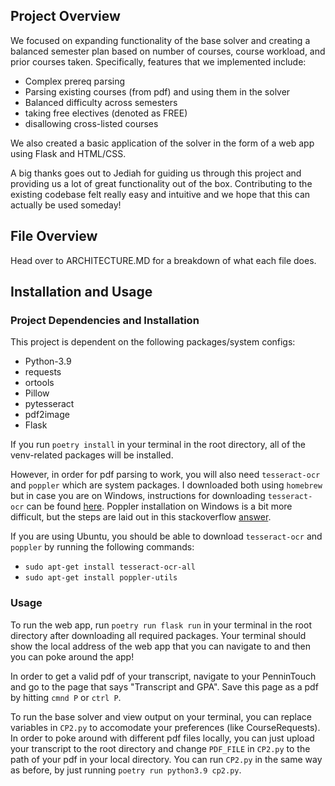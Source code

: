 ## Project Overview

We focused on expanding functionality of the base solver and creating a balanced semester plan
based on number of courses, course workload, and prior courses taken. Specifically, features that 
we implemented include:

* Complex prereq parsing
* Parsing existing courses (from pdf) and using them in the solver
* Balanced difficulty across semesters
* taking free electives (denoted as FREE)
* disallowing cross-listed courses

We also created a basic application of the solver in the form of a web app using Flask and HTML/CSS. 

A big thanks goes out to Jediah for guiding us through this project and providing us a lot of great functionality out of the box. Contributing to the existing codebase felt really easy and intuitive and we hope that this can actually be used someday!


## File Overview
Head over to ARCHITECTURE.MD for a breakdown of what each file does.

## Installation and Usage

### Project Dependencies and Installation
This project is dependent on the following packages/system configs:

* Python-3.9
* requests
* ortools
* Pillow
* pytesseract
* pdf2image
* Flask

If you run `poetry install` in your terminal in the root directory, all of the venv-related packages will be installed. 

However, in order for pdf parsing to work, you will also need `tesseract-ocr` and `poppler` which are system packages. I downloaded both using `homebrew` but in case you are on Windows, instructions for downloading `tesseract-ocr` can be found [here](https://github.com/UB-Mannheim/tesseract/wiki#tesseract-installer-for-windows). Poppler installation on Windows is a bit more difficult, but the steps are laid out in this stackoverflow [answer](https://stackoverflow.com/a/53960829).

If you are using Ubuntu, you should be able to download `tesseract-ocr` and `poppler` by running the following commands: 
* `sudo apt-get install tesseract-ocr-all`
* `sudo apt-get install poppler-utils`

### Usage
To run the web app, run `poetry run flask run` in your terminal in the root directory after downloading all required packages. Your terminal should show the local address of the web app that you can navigate to and then you can poke around the app!

In order to get a valid pdf of your transcript, navigate to your PenninTouch and go to the page that says "Transcript and GPA". Save this page as a pdf by hitting `cmnd P` or `ctrl P`. 

To run the base solver and view output on your terminal, you can replace variables in `CP2.py` to accomodate your preferences (like CourseRequests). In order to poke around with different pdf files locally, you can just upload your transcript to the root directory and change `PDF_FILE` in `CP2.py` to the path of your pdf in your local directory. You can run `CP2.py` in the same way as before, by just running `poetry run python3.9 cp2.py`.